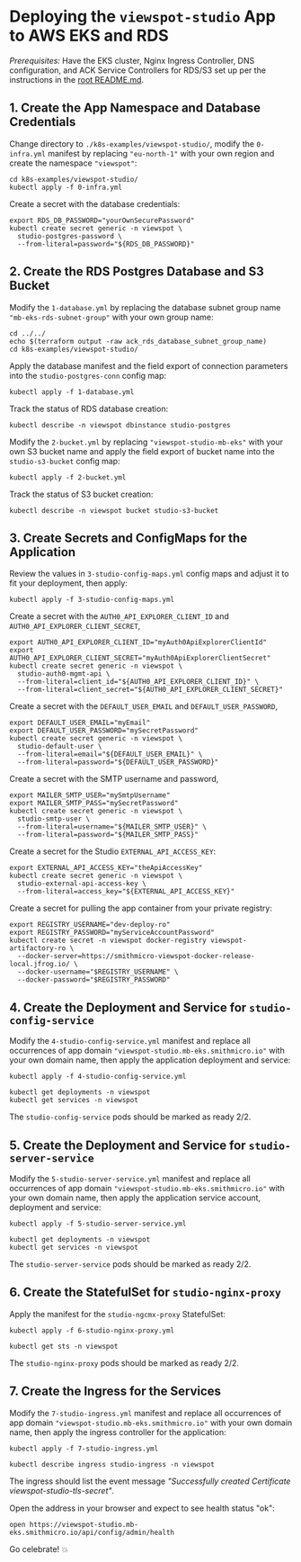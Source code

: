 
# Deploying the `viewspot-studio` App to AWS EKS and RDS

*Prerequisites:* Have the EKS cluster, Nginx Ingress Controller, DNS configuration, and ACK Service Controllers for
RDS/S3 set up per the instructions in the [root README.md](../../README.md).

## 1. Create the App Namespace and Database Credentials

Change directory to `./k8s-examples/viewspot-studio/`, modify the `0-infra.yml` manifest by replacing `"eu-north-1"`
with your own region and create the namespace `"viewspot"`:

    cd k8s-examples/viewspot-studio/
    kubectl apply -f 0-infra.yml

Create a secret with the database credentials:

    export RDS_DB_PASSWORD="yourOwnSecurePassword"
    kubectl create secret generic -n viewspot \
      studio-postgres-password \
      --from-literal=password="${RDS_DB_PASSWORD}"


## 2. Create the RDS Postgres Database and S3 Bucket

Modify the `1-database.yml` by replacing the database subnet group name `"mb-eks-rds-subnet-group"` with your
own group name:

    cd ../../
    echo $(terraform output -raw ack_rds_database_subnet_group_name)
    cd k8s-examples/viewspot-studio/

Apply the database manifest and the field export of connection parameters into the `studio-postgres-conn` config map:

    kubectl apply -f 1-database.yml

Track the status of RDS database creation:

    kubectl describe -n viewspot dbinstance studio-postgres

Modify the `2-bucket.yml` by replacing `"viewspot-studio-mb-eks"` with your own S3 bucket name and
apply the field export of bucket name into the `studio-s3-bucket` config map:

    kubectl apply -f 2-bucket.yml

Track the status of S3 bucket creation:

    kubectl describe -n viewspot bucket studio-s3-bucket


## 3. Create Secrets and ConfigMaps for the Application

Review the values in `3-studio-config-maps.yml` config maps and adjust it to fit your deployment, then apply:

    kubectl apply -f 3-studio-config-maps.yml

Create a secret with the `AUTH0_API_EXPLORER_CLIENT_ID` and `AUTH0_API_EXPLORER_CLIENT_SECRET`,

    export AUTH0_API_EXPLORER_CLIENT_ID="myAuth0ApiExplorerClientId"
    export AUTH0_API_EXPLORER_CLIENT_SECRET="myAuth0ApiExplorerClientSecret"
    kubectl create secret generic -n viewspot \
      studio-auth0-mgmt-api \
      --from-literal=client_id="${AUTH0_API_EXPLORER_CLIENT_ID}" \
      --from-literal=client_secret="${AUTH0_API_EXPLORER_CLIENT_SECRET}"

Create a secret with the `DEFAULT_USER_EMAIL` and `DEFAULT_USER_PASSWORD`,

    export DEFAULT_USER_EMAIL="myEmail"
    export DEFAULT_USER_PASSWORD="mySecretPassword"
    kubectl create secret generic -n viewspot \
      studio-default-user \
      --from-literal=email="${DEFAULT_USER_EMAIL}" \
      --from-literal=password="${DEFAULT_USER_PASSWORD}"

Create a secret with the SMTP username and password,

    export MAILER_SMTP_USER="mySmtpUsername"
    export MAILER_SMTP_PASS="mySecretPassword"
    kubectl create secret generic -n viewspot \
      studio-smtp-user \
      --from-literal=username="${MAILER_SMTP_USER}" \
      --from-literal=password="${MAILER_SMTP_PASS}"

Create a secret for the Studio `EXTERNAL_API_ACCESS_KEY`:

    export EXTERNAL_API_ACCESS_KEY="theApiAccessKey"
    kubectl create secret generic -n viewspot \
      studio-external-api-access-key \
      --from-literal=access_key="${EXTERNAL_API_ACCESS_KEY}"

Create a secret for pulling the app container from your private registry:

    export REGISTRY_USERNAME="dev-deploy-ro"
    export REGISTRY_PASSWORD="myServiceAccountPassword"
    kubectl create secret -n viewspot docker-registry viewspot-artifactory-ro \
      --docker-server=https://smithmicro-viewspot-docker-release-local.jfrog.io/ \
      --docker-username="$REGISTRY_USERNAME" \
      --docker-password="$REGISTRY_PASSWORD"


## 4. Create the Deployment and Service for `studio-config-service`

Modify the `4-studio-config-service.yml` manifest and replace all occurrences of
app domain `"viewspot-studio.mb-eks.smithmicro.io"` with your own domain name, then apply the application
deployment and service:

    kubectl apply -f 4-studio-config-service.yml

    kubectl get deployments -n viewspot
    kubectl get services -n viewspot

The `studio-config-service` pods should be marked as ready 2/2.


## 5. Create the Deployment and Service for `studio-server-service`

Modify the `5-studio-server-service.yml` manifest and replace all occurrences of
app domain `"viewspot-studio.mb-eks.smithmicro.io"` with your own domain name, then apply the application
service account, deployment and service:

    kubectl apply -f 5-studio-server-service.yml

    kubectl get deployments -n viewspot
    kubectl get services -n viewspot

The `studio-server-service` pods should be marked as ready 2/2.


## 6. Create the StatefulSet for `studio-nginx-proxy`

Apply the manifest for the `studio-ngcmx-proxy` StatefulSet:

    kubectl apply -f 6-studio-nginx-proxy.yml

    kubectl get sts -n viewspot

The `studio-nginx-proxy` pods should be marked as ready 2/2.


## 7. Create the Ingress for the Services

Modify the `7-studio-ingress.yml` manifest and replace all occurrences of
app domain `"viewspot-studio.mb-eks.smithmicro.io"` with your own domain name, then apply the ingress controller for
the application:

    kubectl apply -f 7-studio-ingress.yml

    kubectl describe ingress studio-ingress -n viewspot

The ingress should list the event message
_"Successfully created Certificate viewspot-studio-tls-secret"_.

Open the address in your browser and expect to see health status "ok":

    open https://viewspot-studio.mb-eks.smithmicro.io/api/config/admin/health

Go celebrate! :boom:
